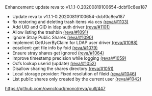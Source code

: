 Enhancement: update reva to v1.1.1-0.20200819100654-dcbf0c8ea187

- Update reva to v1.1.1-0.20200819100654-dcbf0c8ea187
- fix restoring and deleting trash items via ocs [(reva/#1103)](https://github.com/cs3org/reva/pull/1103)
- Add UID and GID in ldap auth driver [(reva/#1101)](https://github.com/cs3org/reva/pull/1101)
- Allow listing the trashbin [(reva/#1091)](https://github.com/cs3org/reva/pull/1091)
- Ignore Stray Public Shares [(reva/#1090)](https://github.com/cs3org/reva/pull/1090)
- Implement GetUserByClaim for LDAP user driver [(reva/#1088)](https://github.com/cs3org/reva/pull/1088)
- eosclient: get file info by fxid [(reva/#1079)](https://github.com/cs3org/reva/pull/1079)
- Ensure stray shares get ignored [(reva/#1064)](https://github.com/cs3org/reva/pull/1064)
- Improve timestamp precision while logging [(reva/#1059)](https://github.com/cs3org/reva/pull/1059)
- Ocfs lookup userid (update) [(reva/#1052)](https://github.com/cs3org/reva/pull/1052)
- Disallow sharing the shares directory [(reva/#1051)](https://github.com/cs3org/reva/pull/1051)
- Local storage provider: Fixed resolution of fileid [(reva/#1046)](https://github.com/cs3org/reva/pull/1046)
- List public shares only created by the current user [(reva/#1042)](https://github.com/cs3org/reva/pull/1042)

https://github.com/owncloud/mono/reva/pull/447

